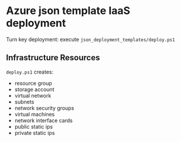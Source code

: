 # Azure json template IaaS deployment

Turn key deployment: execute `json_deployment_templates/deploy.ps1`

## Infrastructure Resources

`deploy.ps1` creates:

- resource group
- storage account
- virtual network
- subnets
- network security groups
- virtual machines
- network interface cards
- public static ips
- private static ips
